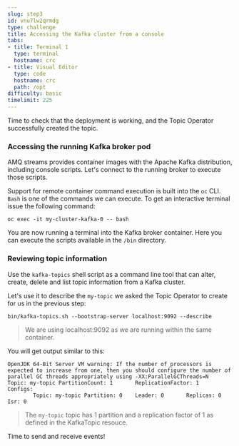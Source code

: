 ```yaml
---
slug: step3
id: vnu7lw2qrmdg
type: challenge
title: Accessing the Kafka cluster from a console
tabs:
- title: Terminal 1
  type: terminal
  hostname: crc
- title: Visual Editor
  type: code
  hostname: crc
  path: /opt
difficulty: basic
timelimit: 225
---
```

Time to check that the deployment is working, and the Topic Operator successfully created the topic.

### Accessing the running Kafka broker pod

AMQ streams provides container images with the Apache Kafka distribution, including console scripts. Let's connect to the running broker to execute those scripts.

Support for remote container command execution is built into the `oc` CLI. `Bash` is one of the commands we can execute. To get an interactive terminal issue the following command:

```
oc exec -it my-cluster-kafka-0 -- bash
```

You are now running a terminal into the Kafka broker container. Here you can execute the scripts available in the `/bin` directory.

### Reviewing topic information

Use the `kafka-topics` shell script as a command line tool that can alter, create, delete and list topic information from a Kafka cluster.

Let's use it to describe the `my-topic` we asked the Topic Operator to create for us in the previous step:

```
bin/kafka-topics.sh --bootstrap-server localhost:9092 --describe
```

> We are using localhost:9092 as we are running within the same container.

You will get output similar to this:

```
OpenJDK 64-Bit Server VM warning: If the number of processors is expected to increase from one, then you should configure the number of parallel GC threads appropriately using -XX:ParallelGCThreads=N
Topic: my-topic PartitionCount: 1       ReplicationFactor: 1    Configs:
        Topic: my-topic Partition: 0    Leader: 0       Replicas: 0     Isr: 0
```

> The `my-topic` topic has 1 partition and a replication factor of 1 as defined in the KafkaTopic resouce.

Time to send and receive events!
